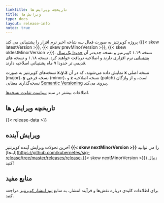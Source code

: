 ```yaml
---
linktitle: تاریخچه ویرایش ها
title: ویرایش ها
type: docs
layout: release-info
notoc: true
---
```


<!-- overview -->

پروژه کوبرنتیز به صورت فعال سه شاخه اخیر نرم افزار را پشتیبانی می کند
({{< skew latestVersion >}}, {{< skew prevMinorVersion >}}, {{< skew oldestMinorVersion >}}).
نسخه ۱.۱۹ کوبرنتیز و نسخه جدیدتر آن [حدودا یک سال پشتیبانی](/releases/patch-releases/#support-period) نرم افزاری دارند و اصلاحیه دریافت خواهند کرد.
نسخه ۱.۱۸ و نسخه های قدیمی تر حدودا ۹ ماه پشتیبانی اصلاحیه دارند.


نسخه‌های کوبرنتیز به صورت **x.y.z** نمایش داده می‌شوند،
که در آن **x** نسخه اصلی (major)، **y** نسخه فرعی (minor)، و **z** نسخه اصلاحیه (patch) است،
و از واژگان نسخه‌گذاری معنایی [Semantic Versioning](https://semver.org/) پیروی می‌کند.

اطلاعات بیشتر در سند [سیاست تفاوت نسخه‌ها](/releases/version-skew-policy/).

<!-- body -->

## تاریخچه ویرایش ها

{{< release-data >}}

## ویرایش آینده

‌آخرین تحولات ویرایش آینده کوبرنتیز **{{< skew nextMinorVersion >}}** را می توانید [اینجا](https://github.com/kubernetes/sig-release/tree/master/releases/release-{{< skew nextMinorVersion >}}) دنبال کنید!

## منابع مفید

برای اطلاعات کلیدی درباره نقش‌ها و فرآیند انتشار، به منابع [تیم انتشار کوبرنتیز](https://github.com/kubernetes/sig-release/tree/master/release-team) مراجعه کنید.
